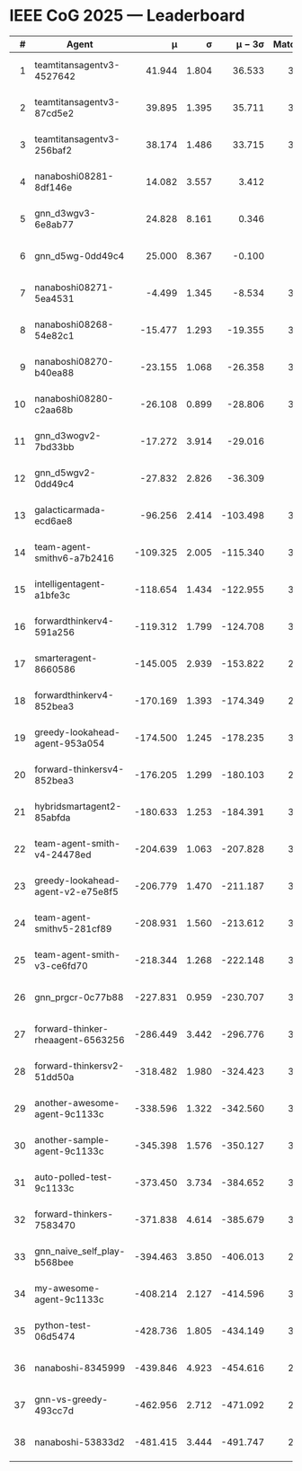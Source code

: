 # IEEE CoG 2025 — Leaderboard

| # | Agent | μ | σ | μ − 3σ | Matches | Updated |
|---:|---|---:|---:|---:|---:|---|
| 1 | teamtitansagentv3-4527642 | 41.944 | 1.804 | 36.533 | 3600 | 2025-08-29 12:46 |
| 2 | teamtitansagentv3-87cd5e2 | 39.895 | 1.395 | 35.711 | 3420 | 2025-08-29 12:46 |
| 3 | teamtitansagentv3-256baf2 | 38.174 | 1.486 | 33.715 | 3500 | 2025-08-29 12:46 |
| 4 | nanaboshi08281-8df146e | 14.082 | 3.557 | 3.412 | 110 | 2025-08-29 12:46 |
| 5 | gnn_d3wgv3-6e8ab77 | 24.828 | 8.161 | 0.346 | 118 | 2025-08-29 12:46 |
| 6 | gnn_d5wg-0dd49c4 | 25.000 | 8.367 | -0.100 | 80 | 2025-08-29 12:46 |
| 7 | nanaboshi08271-5ea4531 | -4.499 | 1.345 | -8.534 | 3900 | 2025-08-29 12:46 |
| 8 | nanaboshi08268-54e82c1 | -15.477 | 1.293 | -19.355 | 3480 | 2025-08-29 12:46 |
| 9 | nanaboshi08270-b40ea88 | -23.155 | 1.068 | -26.358 | 3820 | 2025-08-29 12:46 |
| 10 | nanaboshi08280-c2aa68b | -26.108 | 0.899 | -28.806 | 3220 | 2025-08-29 12:46 |
| 11 | gnn_d3wogv2-7bd33bb | -17.272 | 3.914 | -29.016 | 148 | 2025-08-29 12:46 |
| 12 | gnn_d5wgv2-0dd49c4 | -27.832 | 2.826 | -36.309 | 100 | 2025-08-29 12:46 |
| 13 | galacticarmada-ecd6ae8 | -96.256 | 2.414 | -103.498 | 3620 | 2025-08-29 12:46 |
| 14 | team-agent-smithv6-a7b2416 | -109.325 | 2.005 | -115.340 | 3900 | 2025-08-29 12:46 |
| 15 | intelligentagent-a1bfe3c | -118.654 | 1.434 | -122.955 | 3358 | 2025-08-29 12:46 |
| 16 | forwardthinkerv4-591a256 | -119.312 | 1.799 | -124.708 | 3090 | 2025-08-29 12:46 |
| 17 | smarteragent-8660586 | -145.005 | 2.939 | -153.822 | 2873 | 2025-08-29 12:46 |
| 18 | forwardthinkerv4-852bea3 | -170.169 | 1.393 | -174.349 | 2636 | 2025-08-29 12:46 |
| 19 | greedy-lookahead-agent-953a054 | -174.500 | 1.245 | -178.235 | 3254 | 2025-08-29 12:46 |
| 20 | forward-thinkersv4-852bea3 | -176.205 | 1.299 | -180.103 | 2824 | 2025-08-29 12:46 |
| 21 | hybridsmartagent2-85abfda | -180.633 | 1.253 | -184.391 | 3227 | 2025-08-29 12:46 |
| 22 | team-agent-smith-v4-24478ed | -204.639 | 1.063 | -207.828 | 3298 | 2025-08-29 12:46 |
| 23 | greedy-lookahead-agent-v2-e75e8f5 | -206.779 | 1.470 | -211.187 | 3346 | 2025-08-29 12:46 |
| 24 | team-agent-smithv5-281cf89 | -208.931 | 1.560 | -213.612 | 3560 | 2025-08-29 12:46 |
| 25 | team-agent-smith-v3-ce6fd70 | -218.344 | 1.268 | -222.148 | 3878 | 2025-08-29 12:46 |
| 26 | gnn_prgcr-0c77b88 | -227.831 | 0.959 | -230.707 | 3370 | 2025-08-29 12:46 |
| 27 | forward-thinker-rheaagent-6563256 | -286.449 | 3.442 | -296.776 | 3142 | 2025-08-29 12:46 |
| 28 | forward-thinkersv2-51dd50a | -318.482 | 1.980 | -324.423 | 3362 | 2025-08-29 12:46 |
| 29 | another-awesome-agent-9c1133c | -338.596 | 1.322 | -342.560 | 3220 | 2025-08-29 12:46 |
| 30 | another-sample-agent-9c1133c | -345.398 | 1.576 | -350.127 | 3600 | 2025-08-29 12:46 |
| 31 | auto-polled-test-9c1133c | -373.450 | 3.734 | -384.652 | 3680 | 2025-08-29 12:46 |
| 32 | forward-thinkers-7583470 | -371.838 | 4.614 | -385.679 | 3420 | 2025-08-29 12:46 |
| 33 | gnn_naive_self_play-b568bee | -394.463 | 3.850 | -406.013 | 2960 | 2025-08-29 12:46 |
| 34 | my-awesome-agent-9c1133c | -408.214 | 2.127 | -414.596 | 3800 | 2025-08-29 12:46 |
| 35 | python-test-06d5474 | -428.736 | 1.805 | -434.149 | 3130 | 2025-08-29 12:46 |
| 36 | nanaboshi-8345999 | -439.846 | 4.923 | -454.616 | 2820 | 2025-08-29 12:46 |
| 37 | gnn-vs-greedy-493cc7d | -462.956 | 2.712 | -471.092 | 2680 | 2025-08-29 12:46 |
| 38 | nanaboshi-53833d2 | -481.415 | 3.444 | -491.747 | 2720 | 2025-08-29 12:46 |

